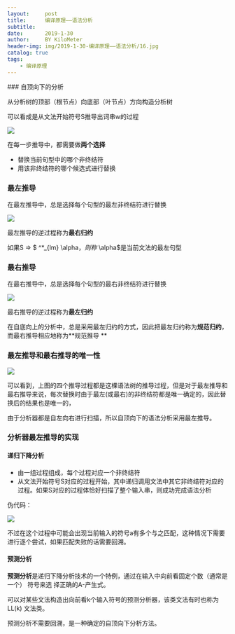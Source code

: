 ```yaml
---
layout:     post
title:      编译原理——语法分析
subtitle:   
date:       2019-1-30
author:     BY KiloMeter
header-img: img/2019-1-30-编译原理——语法分析/16.jpg
catalog: true
tags:
    - 编译原理
---
```

<head>
    <script src="https://cdn.mathjax.org/mathjax/latest/MathJax.js?config=TeX-AMS-MML_HTMLorMML" type="text/javascript"></script>
    <script type="text/x-mathjax-config">
        MathJax.Hub.Config({
            tex2jax: {
            skipTags: ['script', 'noscript', 'style', 'textarea', 'pre'],
            inlineMath: [['$','$']]
            }
        });
    </script>
</head>
### 自顶向下的分析

从分析树的顶部（根节点）向底部（叶节点）方向构造分析树

可以看成是从文法开始符号S推导出词串w的过程 

![](/img/2019-1-30-编译原理——语法分析/自顶向下分析例子.png)

在每一步推导中，都需要做**两个选择**

* 替换当前句型中的哪个非终结符
*  用该非终结符的哪个候选式进行替换 

### 最左推导

在最左推导中，总是选择每个句型的最左非终结符进行替换

![](/img/2019-1-30-编译原理——语法分析/最左推导例子.png)

最左推导的逆过程称为**最右归约**

如果S => $ ^*_{lm} \alpha$，则称$ \alpha$是当前文法的最左句型

### 最右推导

在最右推导中，总是选择每个句型的最右非终结符进行替换

![](/img/2019-1-30-编译原理——语法分析/最右推导例子.png)

最右推导的逆过程称为**最左归约**

在自底向上的分析中，总是采用最左归约的方式，因此把最左归约称为**规范归约**，而最右推导相应地称为**规范推导 **



### 最左推导和最右推导的唯一性

![](/img/2019-1-30-编译原理——语法分析/最左推导和最右推导的唯一性.png)

可以看到，上图的四个推导过程都是这棵语法树的推导过程，但是对于最左推导和最右推导来说，每次替换时由于最左(或最右)的非终结符都是唯一确定的，因此替换后的结果也是唯一的，

由于分析器都是自左向右进行扫描，所以自顶向下的语法分析采用最左推导。

### 分析器最左推导的实现

#### 递归下降分析

* 由一组过程组成，每个过程对应一个非终结符 
* 从文法开始符号S对应的过程开始，其中递归调用文法中其它非终结符对应的过程。如果S对应的过程体恰好扫描了整个输入串，则成功完成语法分析 

伪代码：

![](/img/2019-1-30-编译原理——语法分析/递归下降分析伪代码.png)

不过在这个过程中可能会出现当前输入的符号a有多个与之匹配，这种情况下需要进行逐个尝试，如果匹配失败的话需要回溯。

#### 预测分析

**预测分析**是递归下降分析技术的一个特例，通过在输入中向前看固定个数（通常是一个） 符号来选
择正确的A-产生式。

可以对某些文法构造出向前看k个输入符号的预测分析器，该类文法有时也称为LL(k) 文法类。

预测分析不需要回溯，是一种确定的自顶向下分析方法。